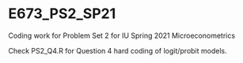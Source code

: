 # E673_PS2_SP21
Coding work for Problem Set 2 for IU Spring 2021  Microeconometrics 

Check PS2_Q4.R for Question 4 hard coding of logit/probit models.
